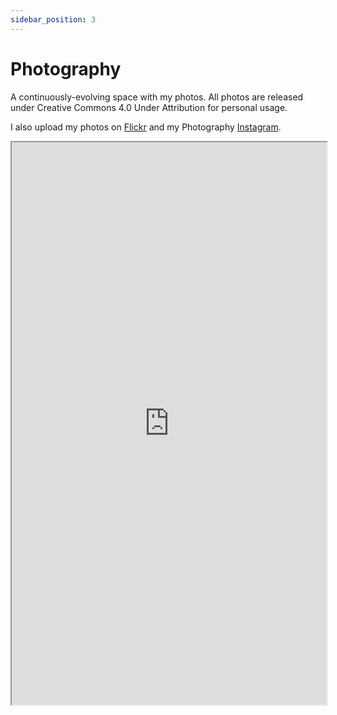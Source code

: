 ```yaml
---
sidebar_position: 3
---
```


# Photography

A continuously-evolving space with my photos. All photos are released under Creative Commons 4.0 Under Attribution for personal usage.

I also upload my photos on [Flickr](https://flickr.com/photos/suobset) and my Photography [Instagram](https://instagram.com/cosgent).

<iframe src="https://suobset.github.io/photo" width="100%" height="900px"></iframe>